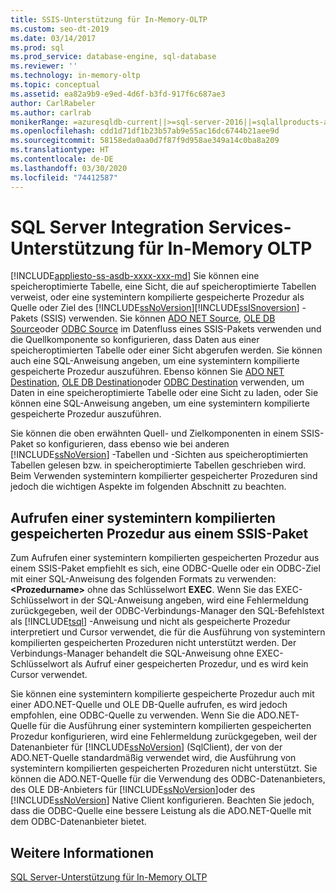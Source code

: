 ```yaml
---
title: SSIS-Unterstützung für In-Memory-OLTP
ms.custom: seo-dt-2019
ms.date: 03/14/2017
ms.prod: sql
ms.prod_service: database-engine, sql-database
ms.reviewer: ''
ms.technology: in-memory-oltp
ms.topic: conceptual
ms.assetid: ea82a9b9-e9ed-4d6f-b3fd-917f6c687ae3
author: CarlRabeler
ms.author: carlrab
monikerRange: =azuresqldb-current||>=sql-server-2016||=sqlallproducts-allversions||>=sql-server-linux-2017||=azuresqldb-mi-current
ms.openlocfilehash: cdd1d71df1b23b57ab9e55ac16dc6744b21aee9d
ms.sourcegitcommit: 58158eda0aa0d7f87f9d958ae349a14c0ba8a209
ms.translationtype: HT
ms.contentlocale: de-DE
ms.lasthandoff: 03/30/2020
ms.locfileid: "74412587"
---
```

# <a name="sql-server-integration-services-support-for-in-memory-oltp"></a>SQL Server Integration Services-Unterstützung für In-Memory OLTP
[!INCLUDE[appliesto-ss-asdb-xxxx-xxx-md](../../includes/appliesto-ss-asdb-xxxx-xxx-md.md)]
  Sie können eine speicheroptimierte Tabelle, eine Sicht, die auf speicheroptimierte Tabellen verweist, oder eine systemintern kompilierte gespeicherte Prozedur als Quelle oder Ziel des [!INCLUDE[ssNoVersion](../../includes/ssnoversion-md.md)][!INCLUDE[ssISnoversion](../../includes/ssisnoversion-md.md)] -Pakets (SSIS) verwenden. Sie können [ADO NET Source](../../integration-services/data-flow/ado-net-source.md), [OLE DB Source](../../integration-services/data-flow/ole-db-source.md)oder [ODBC Source](../../integration-services/data-flow/odbc-source.md) im Datenfluss eines SSIS-Pakets verwenden und die Quellkomponente so konfigurieren, dass Daten aus einer speicheroptimierten Tabelle oder einer Sicht abgerufen werden. Sie können auch eine SQL-Anweisung angeben, um eine systemintern kompilierte gespeicherte Prozedur auszuführen. Ebenso können Sie [ADO NET Destination](../../integration-services/data-flow/ado-net-destination.md), [OLE DB Destination](../../integration-services/data-flow/ole-db-destination.md)oder [ODBC Destination](../../integration-services/data-flow/odbc-destination.md) verwenden, um Daten in eine speicheroptimierte Tabelle oder eine Sicht zu laden, oder Sie können eine SQL-Anweisung angeben, um eine systemintern kompilierte gespeicherte Prozedur auszuführen.  
  
 Sie können die oben erwähnten Quell- und Zielkomponenten in einem SSIS-Paket so konfigurieren, dass ebenso wie bei anderen [!INCLUDE[ssNoVersion](../../includes/ssnoversion-md.md)] -Tabellen und -Sichten aus speicheroptimierten Tabellen gelesen bzw. in speicheroptimierte Tabellen geschrieben wird. Beim Verwenden systemintern kompilierter gespeicherter Prozeduren sind jedoch die wichtigen Aspekte im folgenden Abschnitt zu beachten.  
  
## <a name="invoking-a-natively-compiled-stored-procedure-from-an-ssis-package"></a>Aufrufen einer systemintern kompilierten gespeicherten Prozedur aus einem SSIS-Paket  
 Zum Aufrufen einer systemintern kompilierten gespeicherten Prozedur aus einem SSIS-Paket empfiehlt es sich, eine ODBC-Quelle oder ein ODBC-Ziel mit einer SQL-Anweisung des folgenden Formats zu verwenden: **\<Prozedurname>** ohne das Schlüsselwort **EXEC**. Wenn Sie das EXEC-Schlüsselwort in der SQL-Anweisung angeben, wird eine Fehlermeldung zurückgegeben, weil der ODBC-Verbindungs-Manager den SQL-Befehlstext als [!INCLUDE[tsql](../../includes/tsql-md.md)] -Anweisung und nicht als gespeicherte Prozedur interpretiert und Cursor verwendet, die für die Ausführung von systemintern kompilierten gespeicherten Prozeduren nicht unterstützt werden. Der Verbindungs-Manager behandelt die SQL-Anweisung ohne EXEC-Schlüsselwort als Aufruf einer gespeicherten Prozedur, und es wird kein Cursor verwendet.  
  
 Sie können eine systemintern kompilierte gespeicherte Prozedur auch mit einer ADO.NET-Quelle und OLE DB-Quelle aufrufen, es wird jedoch empfohlen, eine ODBC-Quelle zu verwenden. Wenn Sie die ADO.NET-Quelle für die Ausführung einer systemintern kompilierten gespeicherten Prozedur konfigurieren, wird eine Fehlermeldung zurückgegeben, weil der Datenanbieter für [!INCLUDE[ssNoVersion](../../includes/ssnoversion-md.md)] (SqlClient), der von der ADO.NET-Quelle standardmäßig verwendet wird, die Ausführung von systemintern kompilierten gespeicherten Prozeduren nicht unterstützt. Sie können die ADO.NET-Quelle für die Verwendung des ODBC-Datenanbieters, des OLE DB-Anbieters für [!INCLUDE[ssNoVersion](../../includes/ssnoversion-md.md)]oder des [!INCLUDE[ssNoVersion](../../includes/ssnoversion-md.md)] Native Client konfigurieren. Beachten Sie jedoch, dass die ODBC-Quelle eine bessere Leistung als die ADO.NET-Quelle mit dem ODBC-Datenanbieter bietet.  
  
## <a name="see-also"></a>Weitere Informationen  
 [SQL Server-Unterstützung für In-Memory OLTP](../../relational-databases/in-memory-oltp/sql-server-support-for-in-memory-oltp.md)  
  
  
